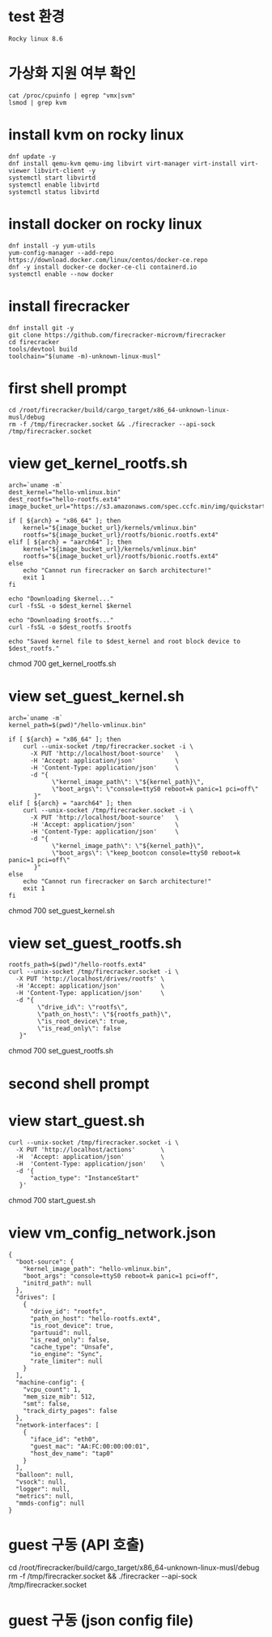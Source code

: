 # test 환경
```
Rocky linux 8.6
```

# 가상화 지원 여부 확인
```
cat /proc/cpuinfo | egrep "vmx|svm" 
lsmod | grep kvm
```

# install kvm on rocky linux
```
dnf update -y
dnf install qemu-kvm qemu-img libvirt virt-manager virt-install virt-viewer libvirt-client -y
systemctl start libvirtd
systemctl enable libvirtd
systemctl status libvirtd
```

# install docker on rocky linux
```
dnf install -y yum-utils
yum-config-manager --add-repo https://download.docker.com/linux/centos/docker-ce.repo
dnf -y install docker-ce docker-ce-cli containerd.io
systemctl enable --now docker
```

# install firecracker
```
dnf install git -y
git clone https://github.com/firecracker-microvm/firecracker
cd firecracker
tools/devtool build
toolchain="$(uname -m)-unknown-linux-musl" 
```

# first shell prompt
```
cd /root/firecracker/build/cargo_target/x86_64-unknown-linux-musl/debug
rm -f /tmp/firecracker.socket && ./firecracker --api-sock /tmp/firecracker.socket
```

# view get_kernel_rootfs.sh 
```
arch=`uname -m`
dest_kernel="hello-vmlinux.bin" 
dest_rootfs="hello-rootfs.ext4" 
image_bucket_url="https://s3.amazonaws.com/spec.ccfc.min/img/quickstart_guide/$arch" 

if [ ${arch} = "x86_64" ]; then
    kernel="${image_bucket_url}/kernels/vmlinux.bin" 
    rootfs="${image_bucket_url}/rootfs/bionic.rootfs.ext4" 
elif [ ${arch} = "aarch64" ]; then
    kernel="${image_bucket_url}/kernels/vmlinux.bin" 
    rootfs="${image_bucket_url}/rootfs/bionic.rootfs.ext4" 
else
    echo "Cannot run firecracker on $arch architecture!" 
    exit 1
fi

echo "Downloading $kernel..." 
curl -fsSL -o $dest_kernel $kernel

echo "Downloading $rootfs..." 
curl -fsSL -o $dest_rootfs $rootfs

echo "Saved kernel file to $dest_kernel and root block device to $dest_rootfs." 
```
chmod 700 get_kernel_rootfs.sh

# view set_guest_kernel.sh
```
arch=`uname -m`
kernel_path=$(pwd)"/hello-vmlinux.bin" 

if [ ${arch} = "x86_64" ]; then
    curl --unix-socket /tmp/firecracker.socket -i \
      -X PUT 'http://localhost/boot-source'   \
      -H 'Accept: application/json'           \
      -H 'Content-Type: application/json'     \
      -d "{
            \"kernel_image_path\": \"${kernel_path}\",
            \"boot_args\": \"console=ttyS0 reboot=k panic=1 pci=off\" 
       }" 
elif [ ${arch} = "aarch64" ]; then
    curl --unix-socket /tmp/firecracker.socket -i \
      -X PUT 'http://localhost/boot-source'   \
      -H 'Accept: application/json'           \
      -H 'Content-Type: application/json'     \
      -d "{
            \"kernel_image_path\": \"${kernel_path}\",
            \"boot_args\": \"keep_bootcon console=ttyS0 reboot=k panic=1 pci=off\" 
       }" 
else
    echo "Cannot run firecracker on $arch architecture!" 
    exit 1
fi
```
chmod 700 set_guest_kernel.sh

# view set_guest_rootfs.sh
```
rootfs_path=$(pwd)"/hello-rootfs.ext4" 
curl --unix-socket /tmp/firecracker.socket -i \
  -X PUT 'http://localhost/drives/rootfs' \
  -H 'Accept: application/json'           \
  -H 'Content-Type: application/json'     \
  -d "{
        \"drive_id\": \"rootfs\",
        \"path_on_host\": \"${rootfs_path}\",
        \"is_root_device\": true,
        \"is_read_only\": false
   }" 
```
chmod 700 set_guest_rootfs.sh

# second shell prompt
# view start_guest.sh
```
curl --unix-socket /tmp/firecracker.socket -i \
  -X PUT 'http://localhost/actions'       \
  -H  'Accept: application/json'          \
  -H  'Content-Type: application/json'    \
  -d '{
      "action_type": "InstanceStart" 
   }'
```
chmod 700 start_guest.sh

# view vm_config_network.json
```
{
  "boot-source": {
    "kernel_image_path": "hello-vmlinux.bin",
    "boot_args": "console=ttyS0 reboot=k panic=1 pci=off",
    "initrd_path": null
  },
  "drives": [
    {
      "drive_id": "rootfs",
      "path_on_host": "hello-rootfs.ext4",
      "is_root_device": true,
      "partuuid": null,
      "is_read_only": false,
      "cache_type": "Unsafe",
      "io_engine": "Sync",
      "rate_limiter": null
    }
  ],
  "machine-config": {
    "vcpu_count": 1,
    "mem_size_mib": 512,
    "smt": false,
    "track_dirty_pages": false
  },
  "network-interfaces": [
    {
      "iface_id": "eth0",
      "guest_mac": "AA:FC:00:00:00:01",
      "host_dev_name": "tap0" 
    }
  ],
  "balloon": null,
  "vsock": null,
  "logger": null,
  "metrics": null,
  "mmds-config": null
}
```

# guest 구동 (API 호출)

cd /root/firecracker/build/cargo_target/x86_64-unknown-linux-musl/debug
rm -f /tmp/firecracker.socket && ./firecracker --api-sock /tmp/firecracker.socket

# guest 구동 (json config file)
